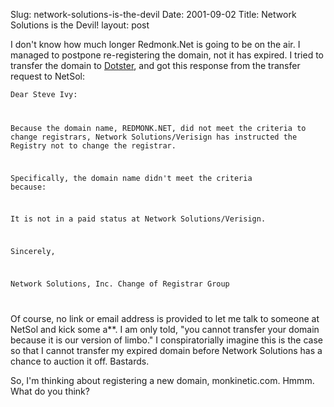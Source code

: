 Slug: network-solutions-is-the-devil
Date: 2001-09-02
Title: Network Solutions is the Devil!
layout: post

I don&#39;t know how much longer Redmonk.Net is going to be on the air. I managed to postpone re-registering the domain, not it has expired. I tried to transfer the domain to <a href="http:/www.dotster.com">Dotster</a>, and got this response from the transfer request to NetSol:<p>

<code>Dear Steve Ivy:<p>

Because the domain name, REDMONK.NET, did not meet the criteria to change registrars, Network Solutions/Verisign has instructed the Registry not to change the registrar.<p>

Specifically, the domain name didn&#39;t meet the criteria because:<p>

It is not in a paid status at Network Solutions/Verisign.<p>

Sincerely,<p>

Network Solutions, Inc.
Change of Registrar Group
</p></p></p></p></p></code><p>

Of course, no link or email address is provided to let me talk to someone at NetSol and kick some a**. I am only told, &quot;you cannot transfer your domain because it is our version of limbo.&quot; I conspiratorially imagine this is the case so that I cannot transfer my expired domain before Network Solutions has a chance to auction it off. Bastards.<p>

So, I&#39;m thinking about registering a new domain, monkinetic.com. Hmmm. What do you think?</p></p></p>
